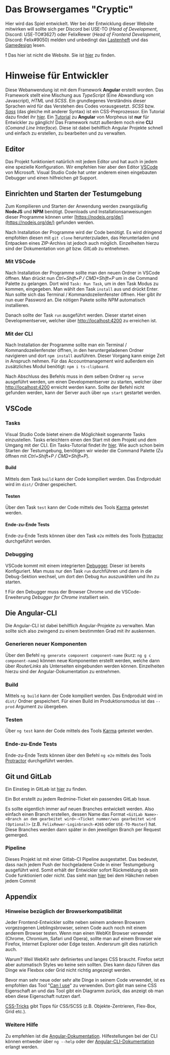 # Das Browsergames "Cryptic"

Hier wird das Spiel entwickelt. Wer bei der Entwicklung dieser Website mitwirken will sollte sich per Discord bei USE-TO (*Head of Development*, Discord: USE-TO#3627)
oder FelixRewer (*Head of Frontend Development*, Discord: Felix#9050) melden und
unbedingt das [Lastenheft](https://git.the-morpheus.de/architektur/architektur/tree/master/Lastenheft) und
das [Gamedesign](https://git.the-morpheus.de/architektur/architektur/tree/master/Gamedesign) lesen.

**!** Das hier ist nicht die Website. Sie ist [hier](https://git.the-morpheus.de/development/website) zu finden.

# Hinweise für Entwickler

Diese Webanwendung ist mit dem Framework **Angular** erstellt worden. Das Framework stellt eine Mischung
aus *TypeScript* (Eine Abwandlung von Javascript), *HTML* und *SCSS*. Ein grundlegenes Verständnis
dieser Sprachen wird für das Verstehen des Codes vorausgesetzt.
*SCSS* bzw. [*Sass*](http://sass-lang.com/guide) (das gleiche mit anderer Syntax) ist ein CSS-Preprozessor.
Ein Tutorial dazu findet ihr [hier](https://www.toptal.com/sass/theming-scss-tutorial).
Ein [Tutorial](https://bit.ly/2tJuWdu) zu **Angular** von Morpheus ist **nur** für Entwickler zu gänglich!
Das Framework nutzt außerdem noch eine **CLI** (*Comand Line Interface*).
Diese ist dabei behilflich Angular Projekte schnell und einfach zu erstellen, zu bearbeiten und zu verwalten.

## Editor

Das Projekt funktioniert natürlich mit jedem Editor und hat auch in jedem eine spezielle Konfiguration.
Wir empfehlen hier aber den Editor [VSCode](https://code.visualstudio.com) von Microsoft. Visual Studio Code
hat unter anderem einen eingebauten Debugger und einen hilfreichen *git* Support.

## Einrichten und Starten der Testumgebung

Zum Kompilieren und Starten der Anwendung werden zwangsläufig **NodeJS** und **NPM** benötigt.
Downloads und Installationsanweisungen dieser Programme können unter [https://nodejs.org/de/](https://nodejs.org/de/) 
gefunden werden.

Nach Installation der Programme wird der Code benötigt. Es wird dringend empfohlen diesen mit
`git clone` herunterzuladen, das Herunterladen und Entpacken eines ZIP-Archivs ist jedoch auch möglich.
Einzelheiten hierzu sind der Dokumentation von *git* bzw. *GitLab* zu entnehmen.

### Mit VSCode

Nach Installation der Programme sollte man den neuen Ordner in VSCode öffnen.
Man drückt nun *Ctrl+Shift+P / CMD+Shift+P* um in die Command Palette zu gelangen.
Dort wird `Task: Run Task`, um in den Task Modus zu kommen, eingegeben.
Man wählt den Task `install` aus und drückt Enter. Nun sollte sich das Terminal / Kommandozeilenfenster
öffnen. Hier gibt ihr nun euer Password an. Die nötigen Pakete sollte *NPM* automatisch
installieren.

Danach sollte der Task `run` ausgeführt werden. Dieser startet einen Developmentserver,
welcher über [http://localhost:4200](http://localhost:4200) zu erreichen ist.

### Mit der CLI

Nach Installation der Programme sollte man ein Terminal / Kommandozeilenfenster öffnen, in den
heruntergeladenen Ordner navigieren und dort `npm install` ausführen. Dieser Vorgang kann
einige Zeit in Anspruch nehmen.
Für das Accountmanagement wird außerdem ein zusätzliches Modul benötigt: `npm i ts-clipboard`.

Nach Abschluss des Befehls muss in dem selben Ordner `ng serve` ausgeführt werden, um einen
Developmentserver zu starten, welcher über [http://localhost:4200](http://localhost:4200) erreicht werden kann.
Sollte der Befehl nicht gefunden werden, kann der Server auch über `npm start` gestartet werden.

## VSCode

### Tasks

Visual Studio Code bietet
einem die Möglichkeit sogenannte Tasks einzustellen. Tasks erleichtern einen den Start
mit dem Projekt und dem Umgang mit der CLI. Ein Tasks-Tutorial findet ihr [hier](https://code.visualstudio.com/Docs/editor/tasks).
Wie auch schon beim Starten der Testumgebung, benötigen wir wieder die Command Palette (Zu öffnen mit *Ctrl+Shift+P / CMD+Shift+P*).

#### Build

Mittels dem Task `build` kann der Code kompiliert werden. Das Endprodukt wird im `dist/` Ordner gespeichert.

#### Testen

Über den Task `test` kann der Code mittels des Tools [Karma](https://karma-runner.github.io) getestet werden.

#### Ende-zu-Ende Tests

Ende-zu-Ende Tests können über den Task `e2e` mittels des Tools [Protractor](http://www.protractortest.org/) durchgeführt werden.

### Debugging

VSCode kommt mit einem integrierten [Debugger](https://code.visualstudio.com/Docs/editor/debugging).
Dieser ist bereits Konfiguriert. Man muss nur den Task `run` durchführen und dann
in die Debug-Sektion wechsel, um dort den Debug `Run` auszuwählen und ihn zu starten.

**!** Für den Debugger muss der Browser Chrome und die VSCode-Erweiterung *Debugger for Chrome*
installiert sein.

## Die Angular-CLI

Die Angular-CLI ist dabei behilflich Angular-Projekte zu verwalten. Man sollte sich also
zwingend zu einem bestimmten Grad mit ihr auskennen.

### Generieren neuer Komponenten

Über den Befehl `ng generate component component-name` (kurz: `ng g c component-name`) können neue Komponenten erstellt werden,
welche dann über *RouterLinks* als Unterseiten eingebunden werden können. Einzelheiten hierzu sind der 
Angular-Dokumentation zu entnehmen.

### Build

Mittels `ng build` kann der Code kompiliert werden. Das Endprodukt wird im `dist/` Ordner gespeichert.
Für einen Build im Produktionsmodus ist das `--prod` Argument zu übergeben.

### Testen

Über `ng test` kann der Code mittels des Tools [Karma](https://karma-runner.github.io) getestet werden.

### Ende-zu-Ende Tests

Ende-zu-Ende Tests können über den Befehl `ng e2e` mittels des Tools [Protractor](http://www.protractortest.org/) durchgeführt werden.

## Git und GitLab

Ein Einstieg in GitLab ist [hier](https://docs.google.com/document/d/1RHV6_kIPBn8KJtgoa5gXSHeQnF6EHVKDrMESMgIEvLg/) zu finden.

Ein Bot erstellt zu jedem Redmine-Ticket ein passendes GitLab Issue.

Es sollte eigentlich immer auf neuen Branches entwickelt werden. Also einfach einen Branch erstellen, dessen Name das Format
`<GitLab Name>-<Branch an dem gearbeitet wird>-<Ticket nummer/was gearbeitet wird (Optional)>`
(z.B. `FelixRewer-Loginbranch-#265` oder `USE-TO-Master`) hat. Diese Branches werden dann später in den jeweiligen
Branch per Request gemerged.

### Pipeline

Dieses Projekt ist mit einer Gitlab-CI Pipeline ausgestattet. Das bedeutet, dass nach jedem Push
der hochgeladene Code in einer Testumgebung ausgeführt wird. Somit erhält der Entwickler sofort Rückmeldung
ob sein Code funktioniert oder nicht. Das sieht man [hier](https://git.the-morpheus.de/development/website/commits/master) bei dem Häkchen neben jedem Commit

## Appendix

### Hinweise bezüglich der Browserkompatibilität

Jeder Frontend-Entwickler sollte neben seinem anderen Browsern vorgezogenen Lieblingsbrowser, seinen Code auch noch mit einem anderem Browser testen.
Wenn man einen WebKit Browser verwendet (Chrome, Chromium, Safari und Opera), sollte man auf einem Browser wie Firefox, Internet Explorer oder Edge
testen. Andersrum gilt dies natürlich auch. 

Warum? Weil WebKit sehr definiertes und langes CSS braucht. Firefox setzt aber automatisch Styles wo keine
sein sollten. Dies kann dazu führen das Dinge wie Flexbox oder Grid nicht richtig angezeigt werden.

Bevor man sehr neue oder sehr alte Dinge in seinem Code verwendet, ist es empfohlen das Tool "[Can I use](https://caniuse.com/)" zu verwenden.
Dort gibt man seine CSS Eigenschaft an und das Tool gibt ein Diagramm zurück, das anzeigt ob man eben diese Eigenschaft nutzen darf.

[CSS-Tricks](https://css-tricks.com) gibt Tipps für CSS/SCSS (z.B. Objekte-Zentrieren, Flex-Box, Grid etc.).

### Weitere Hilfe

Zu empfehlen ist die [Angular-Dokumentation](https://angular.io/docs). Hilfestellungen bei der CLI können entweder über `ng --help` oder der [Angular-CLI-Dokumentation](https://github.com/angular/angular-cli/wiki) erlangt werden.

